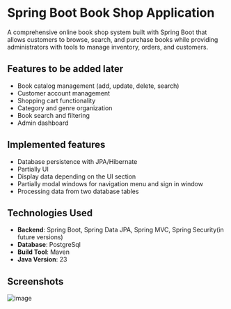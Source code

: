 # Spring Boot Book Shop Application

A comprehensive online book shop system built with Spring Boot that allows customers to browse, search, and purchase books while providing administrators with tools to manage inventory, orders, and customers.

## Features to be added later

- Book catalog management (add, update, delete, search)
- Customer account management
- Shopping cart functionality
- Category and genre organization
- Book search and filtering
- Admin dashboard

## Implemented features 
- Database persistence with JPA/Hibernate
- Partially UI
- Display data depending on the UI section
- Partially modal windows for navigation menu and sign in window
- Processing data from two database tables

## Technologies Used

- **Backend**: Spring Boot, Spring Data JPA, Spring MVC, Spring Security(in future versions)
- **Database**: PostgreSql
- **Build Tool**: Maven
- **Java Version**: 23

## Screenshots
![image](https://github.com/user-attachments/assets/e2a95b87-6b53-42d4-a06a-7db83b0f3367)
